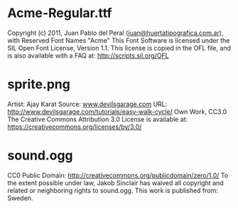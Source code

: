 # Acme-Regular.ttf
Copyright (c) 2011, Juan Pablo del Peral (juan@huertatipografica.com.ar), 
with Reserved Font Names "Acme"
This Font Software is licensed under the SIL Open Font License, Version 1.1.
This license is copied in the OFL file, and is also available with a FAQ at:
http://scripts.sil.org/OFL

# sprite.png
Artist: Ajay Karat Source: www.devilsgarage.com URL: http://www.devilsgarage.com/tutorials/easy-walk-cycle/ Own Work, CC3.0
The Creative Commons Attribution 3.0 License is available at:
https://creativecommons.org/licenses/by/3.0/

# sound.ogg
CC0 Public Domain:
http://creativecommons.org/publicdomain/zero/1.0/
To the extent possible under law, Jakob Sinclair has waived all copyright and related or neighboring rights to sound.ogg. This work is published from: Sweden.
